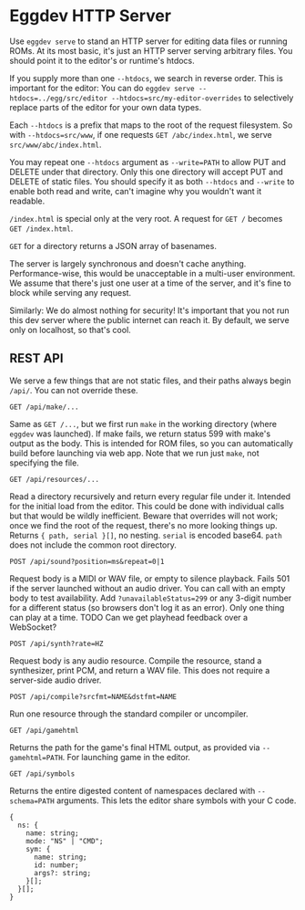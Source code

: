# Eggdev HTTP Server

Use `eggdev serve` to stand an HTTP server for editing data files or running ROMs.
At its most basic, it's just an HTTP server serving arbitrary files.
You should point it to the editor's or runtime's htdocs.

If you supply more than one `--htdocs`, we search in reverse order.
This is important for the editor: You can do `eggdev serve --htdocs=../egg/src/editor --htdocs=src/my-editor-overrides`
to selectively replace parts of the editor for your own data types.

Each `--htdocs` is a prefix that maps to the root of the request filesystem.
So with `--htdocs=src/www`, if one requests `GET /abc/index.html`, we serve `src/www/abc/index.html`.

You may repeat one `--htdocs` argument as `--write=PATH` to allow PUT and DELETE under that directory.
Only this one directory will accept PUT and DELETE of static files.
You should specify it as both `--htdocs` and `--write` to enable both read and write, can't imagine why you wouldn't want it readable.

`/index.html` is special only at the very root. A request for `GET /` becomes `GET /index.html`.

`GET` for a directory returns a JSON array of basenames.

The server is largely synchronous and doesn't cache anything.
Performance-wise, this would be unacceptable in a multi-user environment.
We assume that there's just one user at a time of the server, and it's fine to block while serving any request.

Similarly: We do almost nothing for security!
It's important that you not run this dev server where the public internet can reach it.
By default, we serve only on localhost, so that's cool.

## REST API

We serve a few things that are not static files, and their paths always begin `/api/`.
You can not override these.

`GET /api/make/...`

Same as `GET /...`, but we first run `make` in the working directory (where `eggdev` was launched).
If make fails, we return status 599 with make's output as the body.
This is intended for ROM files, so you can automatically build before launching via web app.
Note that we run just `make`, not specifying the file.

`GET /api/resources/...`

Read a directory recursively and return every regular file under it.
Intended for the initial load from the editor.
This could be done with individual calls but that would be wildly inefficient.
Beware that overrides will not work; once we find the root of the request, there's no more looking things up.
Returns `{ path, serial }[]`, no nesting. `serial` is encoded base64. `path` does not include the common root directory.

`POST /api/sound?position=ms&repeat=0|1`

Request body is a MIDI or WAV file, or empty to silence playback.
Fails 501 if the server launched without an audio driver. You can call with an empty body to test availability.
Add `?unavailableStatus=299` or any 3-digit number for a different status (so browsers don't log it as an error).
Only one thing can play at a time.
TODO Can we get playhead feedback over a WebSocket?

`POST /api/synth?rate=HZ`

Request body is any audio resource.
Compile the resource, stand a synthesizer, print PCM, and return a WAV file.
This does not require a server-side audio driver.

`POST /api/compile?srcfmt=NAME&dstfmt=NAME`

Run one resource through the standard compiler or uncompiler.

`GET /api/gamehtml`

Returns the path for the game's final HTML output, as provided via `--gamehtml=PATH`.
For launching game in the editor.

`GET /api/symbols`

Returns the entire digested content of namespaces declared with `--schema=PATH` arguments.
This lets the editor share symbols with your C code.
```
{
  ns: {
    name: string;
    mode: "NS" | "CMD";
    sym: {
      name: string;
      id: number;
      args?: string;
    }[];
  }[];
}
```
